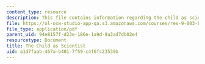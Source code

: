 ```yaml
---
content_type: resource
description: This file contains information regarding the child as scientist.
file: https://ol-ocw-studio-app-qa.s3.amazonaws.com/courses/res-9-003-brains-minds-and-machines-summer-course-summer-2015/a1d7faab467ab4017f59c4f6fc23539b_MITRES_9_003SUM15_Lec3-5.pdf
file_type: application/pdf
parent_uid: 94e8157f-d23e-186e-1a9d-9a3ad7db02e4
resourcetype: Document
title: The Child as Scientist
uid: a1d7faab-467a-b401-7f59-c4f6fc23539b
---
```

